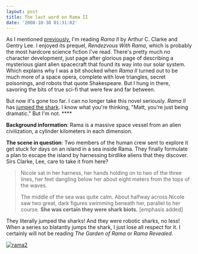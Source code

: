 ```yaml
---
layout: post
title: The last word on Rama II
date: '2008-10-30 01:31:02'
---
```



As I mentioned [previously](/2008/10/arthur-c-clarkes-economic-premonition/), I'm reading *Rama II* by Arthur C. Clarke and Gentry Lee. I enjoyed its prequel, *Rendezvous With Rama*, which is probably the most hardcore science fiction I've read. There's pretty much no character development, just page after glorious page of describing a mysterious giant alien spacecraft that found its way into our solar system. Which explains why I was a bit shocked when *Rama II* turned out to be much more of a space opera, complete with love triangles, secret poisonings, and robots that quote Shakespeare. But I hung in there, savoring the bits of true sci-fi that were few and far between.

But now it's gone too far. I can no longer take this novel seriously. *Rama II* has [jumped the shark](http://en.wikipedia.org/wiki/Jumping_the_shark). I know what you're thinking, "Matt, you're just being dramatic." But I'm not. ****

**Background information**: Rama is a massive space vessel from an alien civilization, a cylinder kilometers in each dimension.

**The scene in question**: Two members of the human crew sent to explore it get stuck for days on an island in a sea inside Rama. They finally formulate a plan to escape the island by harnessing birdlike aliens that they discover. Sirs Clarke, Lee, care to take it from here?

> Nicole sat in her harness, her hands holding on to two of the three lines, her feet dangling below her about eight meters from the tops of the waves.
> 
> The middle of the sea was quite calm. About halfway across Nicole saw two great, dark figures swimming beneath her, parallel to her course. **She was certain they were shark biots.** [emphasis added]

They literally jumped the sharks! And they were robotic sharks, no less! When a series so blatantly jumps the shark, I just lose all respect for it. I certainly will not be reading *The Garden of Rama* or *Rama Revealed*.

[![](http://res.cloudinary.com/meshulam/image/upload/v1437619506/rama2_e3h6vk.jpg "rama2")](http://res.cloudinary.com/meshulam/image/upload/v1437619506/rama2_e3h6vk.jpg)


